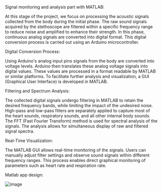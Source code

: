 Signal monitoring and analysis part with MATLAB:

At this stage of the project, we focus on processing the acoustic signals collected from the body during the initial phase. The raw sound signals acquired by the stethoscope are filtered within a specific frequency range to reduce noise and amplified to enhance their strength. In this phase, continuous analog signals are converted into digital format. This digital conversion process is carried out using an Arduino microcontroller.

Digital Conversion Process:

Using Arduino's analog input pins signals from the body are converted into voltage levels. Arduino then translates these analog voltage signals into digital values. These values are processed in a format readable by MATLAB or similar platforms. To facilitate further analysis and visualization, a GUI (Graphical User Interface) is developed in MATLAB.

Filtering and Spectrum Analysis: 

The collected digital signals undergo filtering in MATLAB to retain the desired frequency bands, while limiting the impact of the undesired noise. High-pass and low-pass filters are separately applied to capture most of the heart sounds, respiratory sounds, and all other internal body sounds. The FFT (Fast Fourier Transform) method is used for spectral analysis of the signals. The analysis allows for simultaneous display of raw and filtered signal spectra.

Real-Time Visualization:

The MATLAB GUI allows real-time monitoring of the signals. Users can manually adjust filter settings and observe sound signals within different frequency ranges. This process enables direct graphical monitoring of parameters such as heart rate and respiration rate.

Matlab app design:

![image](https://github.com/user-attachments/assets/75fe6bdb-0f70-45fc-948d-796ad87b5798)
